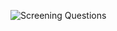 ![Screening Questions](https://github.com/user-attachments/assets/d8f9d2c8-9ef6-46a4-a4f5-f5961857f1ac)



